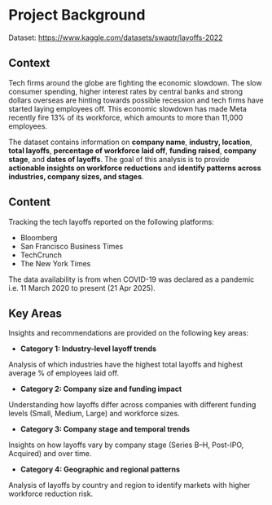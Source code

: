 # Project Background
Dataset: https://www.kaggle.com/datasets/swaptr/layoffs-2022

## Context
Tech firms around the globe are fighting the economic slowdown. The slow consumer spending, higher interest rates by central banks and strong dollars overseas are hinting towards possible recession and tech firms have started laying employees off. This economic slowdown has made Meta recently fire 13% of its workforce, which amounts to more than 11,000 employees.

The dataset contains information on **company name**, **industry, location**, **total layoffs**, **percentage of workforce laid off**, **funding raised**, **company stage**, and **dates of layoffs**. The goal of this analysis is to provide **actionable insights on workforce reductions** and **identify patterns across industries, company sizes, and stages**.

## Content
Tracking the tech layoffs reported on the following platforms:

* Bloomberg
* San Francisco Business Times
* TechCrunch
* The New York Times

The data availability is from when COVID-19 was declared as a pandemic i.e. 11 March 2020 to present (21 Apr 2025).

## Key Areas
Insights and recommendations are provided on the following key areas:

- **Category 1: Industry-level layoff trends**

Analysis of which industries have the highest total layoffs and highest average % of employees laid off.
- **Category 2: Company size and funding impact**

Understanding how layoffs differ across companies with different funding levels (Small, Medium, Large) and workforce sizes. 

- **Category 3: Company stage and temporal trends**

Insights on how layoffs vary by company stage (Series B–H, Post-IPO, Acquired) and over time.
- **Category 4: Geographic and regional patterns**

Analysis of layoffs by country and region to identify markets with higher workforce reduction risk.



